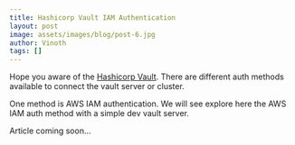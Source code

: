 ```yaml
---
title: Hashicorp Vault IAM Authentication
layout: post
image: assets/images/blog/post-6.jpg
author: Vinoth
tags: []
---
```


Hope you aware of the [Hashicorp Vault](http://https://www.vaultproject.io/).  There are different auth methods available to connect the vault server or cluster.

One method is AWS IAM authentication. We will see explore here the AWS IAM auth method with a simple dev vault server.

Article coming soon...
